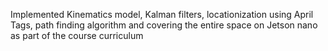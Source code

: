 Implemented Kinematics model, Kalman filters, locationization using April Tags, path finding algorithm and covering the entire space on Jetson nano as part of the course curriculum
